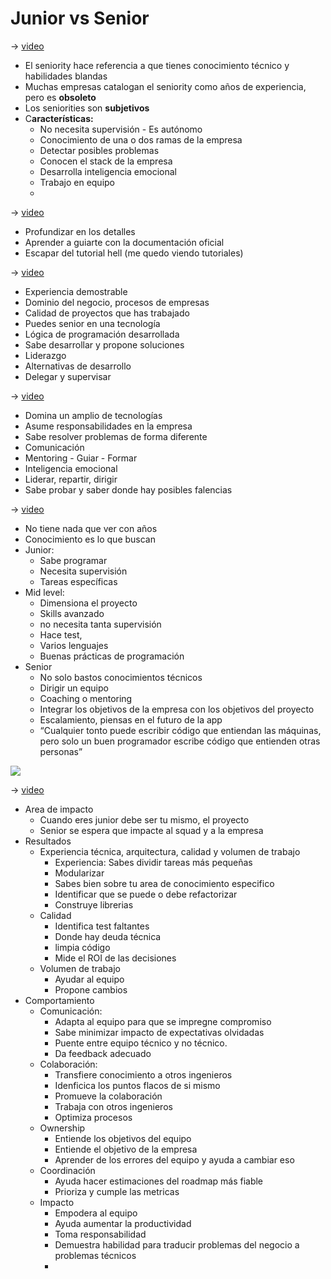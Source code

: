 # Junior vs Senior

→ [video](https://www.youtube.com/watch?v=wu_4Au4iYwQ)

- El seniority hace referencia a que tienes conocimiento técnico y habilidades blandas
- Muchas empresas catalogan el seniority como años de experiencia, pero es **obsoleto**
- Los seniorities son **subjetivos**
- C**aracterísticas:**
  - No necesita supervisión - Es autónomo
  - Conocimiento de una o dos ramas de la empresa
  - Detectar posibles problemas
  - Conocen el stack de la empresa
  - Desarrolla inteligencia emocional
  - Trabajo en equipo
  -

→ [video](https://www.youtube.com/watch?v=HrzXnIKub9s)

- Profundizar en los detalles
- Aprender a guiarte con la documentación oficial
- Escapar del tutorial hell (me quedo viendo tutoriales)

→ [video](https://www.youtube.com/watch?v=fqbZKd21bNc)

- Experiencia demostrable
- Dominio del negocio, procesos de empresas
- Calidad de proyectos que has trabajado
- Puedes senior en una tecnología
- Lógica de programación desarrollada
- Sabe desarrollar y propone soluciones
- Liderazgo
- Alternativas de desarrollo
- Delegar y supervisar

→ [video](https://www.youtube.com/watch?v=ShTUO98MkxA)

- Domina un amplio de tecnologías
- Asume responsabilidades en la empresa
- Sabe resolver problemas de forma diferente
- Comunicación
- Mentoring - Guiar - Formar
- Inteligencia emocional
- Liderar, repartir, dirigir
- Sabe probar y saber donde hay posibles falencias

→ [video](https://www.youtube.com/watch?v=L7wDwgtYC3k)

- No tiene nada que ver con años
- Conocimiento es lo que buscan
- Junior:
  - Sabe programar
  - Necesita supervisión
  - Tareas específicas
- Mid level:
  - Dimensiona el proyecto
  - Skills avanzado
  - no necesita tanta supervisión
  - Hace test,
  - Varios lenguajes
  - Buenas prácticas de programación
- Senior
  - No solo bastos conocimientos técnicos
  - Dirigir un equipo
  - Coaching o mentoring
  - Integrar los objetivos de la empresa con los objetivos del proyecto
  - Escalamiento, piensas en el futuro de la app
  - “Cualquier tonto puede escribir código que entiendan las máquinas, pero solo un buen programador escribe código que entienden otras personas”

![](https://edteam-media.s3.amazonaws.com/blogs/original/dd21ba0d-7180-4c0f-bcbd-ba0011abcff5.png)

→ [video](https://www.youtube.com/watch?v=zWXnZPQtYWI)

- Area de impacto
  - Cuando eres junior debe ser tu mismo, el proyecto
  - Senior se espera que impacte al squad y a la empresa
- Resultados
  - Experiencia técnica, arquitectura, calidad y volumen de trabajo
    - Experiencia: Sabes dividir tareas más pequeñas
    - Modularizar
    - Sabes bien sobre tu area de conocimiento especifico
    - Identificar que se puede o debe refactorizar
    - Construye librerias
  - Calidad
    - Identifica test faltantes
    - Donde hay deuda técnica
    - limpia código
    - Mide el ROI de las decisiones
  - Volumen de trabajo
    - Ayudar al equipo
    - Propone cambios
- Comportamiento
  - Comunicación:
    - Adapta al equipo para que se impregne compromiso
    - Sabe minimizar impacto de expectativas olvidadas
    - Puente entre equipo técnico y no técnico.
    - Da feedback adecuado
  - Colaboración:
    - Transfiere conocimiento a otros ingenieros
    - Idenficica los puntos flacos de si mismo
    - Promueve la colaboración
    - Trabaja con otros ingenieros
    - Optimiza procesos
  - Ownership
    - Entiende los objetivos del equipo
    - Entiende el objetivo de la empresa
    - Aprender de los errores del equipo y ayuda a cambiar eso
  - Coordinación
    - Ayuda hacer estimaciones del roadmap más fiable
    - Prioriza y cumple las metricas
  - Impacto
    - Empodera al equipo
    - Ayuda aumentar la productividad
    - Toma responsabilidad
    - Demuestra habilidad para traducir problemas del negocio a problemas técnicos
    -
